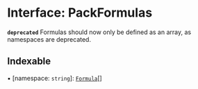 # Interface: PackFormulas

**`deprecated`** Formulas should now only be defined as an array, as namespaces are deprecated.

## Indexable

▪ [namespace: `string`]: [`Formula`](../types/Formula.md)[]
